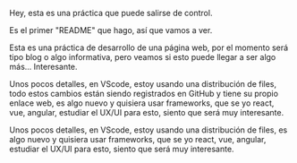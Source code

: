 Hey, esta es una práctica que puede salirse de control.

Es el primer "README" que hago, así que vamos a ver.

Esta es una práctica de desarrollo de una página web, por el momento será tipo blog o algo informativa, pero veamos si esto puede llegar a ser algo más... Interesante.

Unos pocos detalles, en VScode, estoy usando una distribución de files, todo estos cambios están siendo registrados en GitHub y tiene su propio enlace web, es algo nuevo y quisiera usar frameworks, que se yo react, vue, angular, estudiar el UX/UI para esto, siento que será muy interesante.

Unos pocos detalles, en VScode, estoy usando una distribución de files, es algo nuevo y quisiera usar
frameworks, que se yo react, vue, angular, estudiar el UX/UI para esto, siento que será muy interesante.
